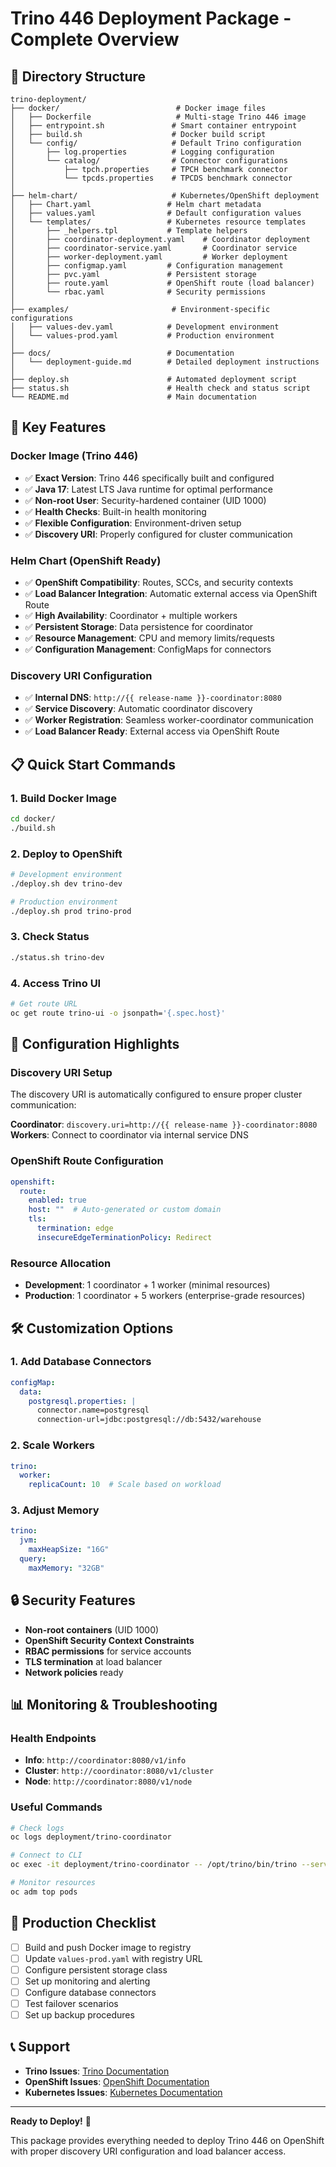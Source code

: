 # Trino 446 Deployment Package - Complete Overview

## 📁 Directory Structure

```
trino-deployment/
├── docker/                          # Docker image files
│   ├── Dockerfile                   # Multi-stage Trino 446 image
│   ├── entrypoint.sh               # Smart container entrypoint
│   ├── build.sh                    # Docker build script
│   └── config/                     # Default Trino configuration
│       ├── log.properties          # Logging configuration
│       └── catalog/                # Connector configurations
│           ├── tpch.properties     # TPCH benchmark connector
│           └── tpcds.properties    # TPCDS benchmark connector
│
├── helm-chart/                     # Kubernetes/OpenShift deployment
│   ├── Chart.yaml                 # Helm chart metadata
│   ├── values.yaml                # Default configuration values
│   └── templates/                 # Kubernetes resource templates
│       ├── _helpers.tpl           # Template helpers
│       ├── coordinator-deployment.yaml    # Coordinator deployment
│       ├── coordinator-service.yaml       # Coordinator service
│       ├── worker-deployment.yaml         # Worker deployment
│       ├── configmap.yaml         # Configuration management
│       ├── pvc.yaml               # Persistent storage
│       ├── route.yaml             # OpenShift route (load balancer)
│       └── rbac.yaml              # Security permissions
│
├── examples/                       # Environment-specific configurations
│   ├── values-dev.yaml            # Development environment
│   └── values-prod.yaml           # Production environment
│
├── docs/                          # Documentation
│   └── deployment-guide.md        # Detailed deployment instructions
│
├── deploy.sh                      # Automated deployment script
├── status.sh                      # Health check and status script
└── README.md                      # Main documentation
```

## 🚀 Key Features

### Docker Image (Trino 446)
- ✅ **Exact Version**: Trino 446 specifically built and configured
- ✅ **Java 17**: Latest LTS Java runtime for optimal performance
- ✅ **Non-root User**: Security-hardened container (UID 1000)
- ✅ **Health Checks**: Built-in health monitoring
- ✅ **Flexible Configuration**: Environment-driven setup
- ✅ **Discovery URI**: Properly configured for cluster communication

### Helm Chart (OpenShift Ready)
- ✅ **OpenShift Compatibility**: Routes, SCCs, and security contexts
- ✅ **Load Balancer Integration**: Automatic external access via OpenShift Route
- ✅ **High Availability**: Coordinator + multiple workers
- ✅ **Persistent Storage**: Data persistence for coordinator
- ✅ **Resource Management**: CPU and memory limits/requests
- ✅ **Configuration Management**: ConfigMaps for connectors

### Discovery URI Configuration
- ✅ **Internal DNS**: `http://{{ release-name }}-coordinator:8080`
- ✅ **Service Discovery**: Automatic coordinator discovery
- ✅ **Worker Registration**: Seamless worker-coordinator communication
- ✅ **Load Balancer Ready**: External access via OpenShift Route

## 📋 Quick Start Commands

### 1. Build Docker Image
```bash
cd docker/
./build.sh
```

### 2. Deploy to OpenShift
```bash
# Development environment
./deploy.sh dev trino-dev

# Production environment  
./deploy.sh prod trino-prod
```

### 3. Check Status
```bash
./status.sh trino-dev
```

### 4. Access Trino UI
```bash
# Get route URL
oc get route trino-ui -o jsonpath='{.spec.host}'
```

## 🔧 Configuration Highlights

### Discovery URI Setup
The discovery URI is automatically configured to ensure proper cluster communication:

**Coordinator**: `discovery.uri=http://{{ release-name }}-coordinator:8080`
**Workers**: Connect to coordinator via internal service DNS

### OpenShift Route Configuration
```yaml
openshift:
  route:
    enabled: true
    host: ""  # Auto-generated or custom domain
    tls:
      termination: edge
      insecureEdgeTerminationPolicy: Redirect
```

### Resource Allocation
- **Development**: 1 coordinator + 1 worker (minimal resources)
- **Production**: 1 coordinator + 5 workers (enterprise-grade resources)

## 🛠 Customization Options

### 1. Add Database Connectors
```yaml
configMap:
  data:
    postgresql.properties: |
      connector.name=postgresql
      connection-url=jdbc:postgresql://db:5432/warehouse
```

### 2. Scale Workers
```yaml
trino:
  worker:
    replicaCount: 10  # Scale based on workload
```

### 3. Adjust Memory
```yaml
trino:
  jvm:
    maxHeapSize: "16G"
  query:
    maxMemory: "32GB"
```

## 🔒 Security Features

- **Non-root containers** (UID 1000)
- **OpenShift Security Context Constraints**
- **RBAC permissions** for service accounts
- **TLS termination** at load balancer
- **Network policies** ready

## 📊 Monitoring & Troubleshooting

### Health Endpoints
- **Info**: `http://coordinator:8080/v1/info`
- **Cluster**: `http://coordinator:8080/v1/cluster`
- **Node**: `http://coordinator:8080/v1/node`

### Useful Commands
```bash
# Check logs
oc logs deployment/trino-coordinator

# Connect to CLI
oc exec -it deployment/trino-coordinator -- /opt/trino/bin/trino --server http://localhost:8080

# Monitor resources
oc adm top pods
```

## 🎯 Production Checklist

- [ ] Build and push Docker image to registry
- [ ] Update `values-prod.yaml` with registry URL
- [ ] Configure persistent storage class
- [ ] Set up monitoring and alerting
- [ ] Configure database connectors
- [ ] Test failover scenarios
- [ ] Set up backup procedures

## 📞 Support

- **Trino Issues**: [Trino Documentation](https://trino.io/docs/)
- **OpenShift Issues**: [OpenShift Documentation](https://docs.openshift.com/)
- **Kubernetes Issues**: [Kubernetes Documentation](https://kubernetes.io/docs/)

---

**Ready to Deploy!** 🎉

This package provides everything needed to deploy Trino 446 on OpenShift with proper discovery URI configuration and load balancer access.